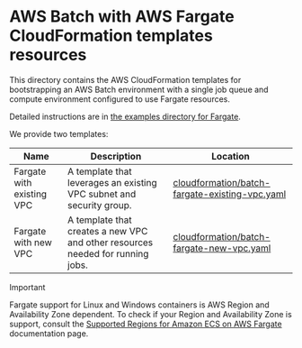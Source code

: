 # AWS Batch with AWS Fargate CloudFormation templates resources

This directory contains the AWS CloudFormation templates for bootstrapping an AWS Batch environment with a single job queue and compute environment configured to use Fargate resources. 

Detailed instructions are in [the examples directory for Fargate](../examples/fargate/README.md).

We provide two templates: 

| Name | Description | Location | 
| ---- | ----------- | -------- | 
| Fargate with existing VPC | A template that leverages an existing VPC subnet and security group. | [cloudformation/batch-fargate-existing-vpc.yaml](cloudformation/batch-fargate-existing-vpc.yaml)
| Fargate with new VPC | A template that creates a new VPC and other resources needed for running jobs.  | [cloudformation/batch-fargate-new-vpc.yaml](cloudformation/batch-fargate-new-vpc.yaml)

> [!IMPORTANT]
> Fargate support for Linux and Windows containers is AWS Region and Availability Zone dependent. To check if your Region and Availability Zone is support, consult the [Supported Regions for Amazon ECS on AWS Fargate](https://docs.aws.amazon.com/AmazonECS/latest/developerguide/AWS_Fargate-Regions.html) documentation page.
  

